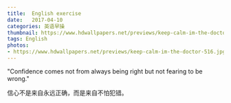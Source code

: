 ```yaml
---
title:  English exercise
date:   2017-04-10
categories: 英语早操
thumbnail: https://www.hdwallpapers.net/previews/keep-calm-im-the-doctor-516.jpg
tags: English
photos:
- https://www.hdwallpapers.net/previews/keep-calm-im-the-doctor-516.jpg
---
```


"Confidence comes not from always being right but not fearing to be wrong."
<p>信心不是来自永远正确，而是来自不怕犯错。</p>
